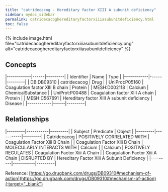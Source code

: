 ```yaml
---
title: "catridecacog - Hereditary factor XIII A subunit deficiency"
sidebar: mydoc_sidebar
permalink: catridecacoghereditaryfactorxiiiasubunitdeficiency.html
toc: false 
---
```


{% include image.html file="catridecacoghereditaryfactorxiiiasubunitdeficiency.png" alt="catridecacoghereditaryfactorxiiiasubunitdeficiency" %}

## Concepts

|------------|------|---------|
| Identifier | Name | Type    |
|------------|------|---------|
| DB:DB09310 | catridecacog | Drug |
| UniProt:P05160 | Coagulation factor XIII B chain | Protein |
| MESH:D002118 | Calcium | ChemicalSubstance |
| UniProt:P00488 | Coagulation factor XIII A chain | Protein |
| MESH:C567691 | Hereditary factor XIII A subunit deficiency | Disease |
|------------|------|---------|

## Relationships

|---------|-----------|---------|
| Subject | Predicate | Object  |
|---------|-----------|---------|
| Catridecacog | POSITIVELY CORRELATED WITH | Coagulation Factor Xiii B Chain |
| Coagulation Factor Xiii B Chain | MOLECULARLY INTERACTS WITH | Calcium |
| Calcium | POSITIVELY REGULATES | Coagulation Factor Xiii A Chain |
| Coagulation Factor Xiii A Chain | DISRUPTED BY | Hereditary Factor Xiii A Subunit Deficiency |
|---------|-----------|---------|

Reference: [https://go.drugbank.com/drugs/DB09310#mechanism-of-action](https://go.drugbank.com/drugs/DB09310#mechanism-of-action){:target="_blank"}